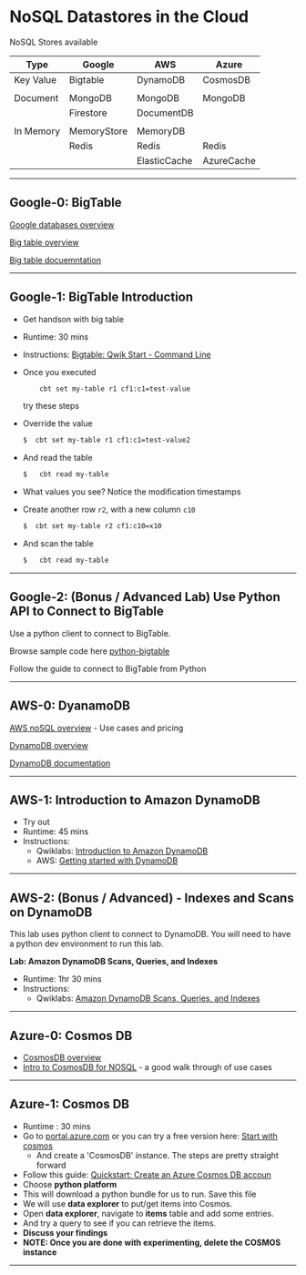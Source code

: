 # NoSQL Datastores in the Cloud

NoSQL Stores available

| Type      | Google      | AWS          | Azure      |
|-----------|-------------|--------------|------------|
| Key Value | Bigtable    | DynamoDB     | CosmosDB   |
|           |             |              |            |
| Document  | MongoDB     | MongoDB      | MongoDB    |
|           | Firestore   | DocumentDB   |            |
|           |             |              |            |
| In Memory | MemoryStore | MemoryDB     |            |
|           | Redis       | Redis        | Redis      |
|           |             | ElasticCache | AzureCache |

---

## Google-0: BigTable

[Google databases overview](https://cloud.google.com/products/databases/)

[Big table overview](https://cloud.google.com/bigtable/)

[Big table docuemntation](https://codelabs.developers.google.com/codelabs/cloud-bigtable-intro-java/index.html#0)

---

## Google-1: BigTable Introduction

* Get handson with big table
* Runtime: 30 mins
* Instructions: [Bigtable: Qwik Start - Command Line](https://www.cloudskillsboost.google/focuses/579?catalog_rank=%7B%22rank%22%3A1%2C%22num_filters%22%3A0%2C%22has_search%22%3Atrue%7D&parent=catalog&search_id=22818504)
* Once you executed 

    ```bash
        cbt set my-table r1 cf1:c1=test-value
    ```

    try these steps
* Override the value

    ```bash
    $  cbt set my-table r1 cf1:c1=test-value2
    ```

* And read the table

    ```bash
    $   cbt read my-table
    ```

* What values you see?  Notice the modification timestamps

* Create another row `r2`, with a new column `c10`

    ```bash
    $  cbt set my-table r2 cf1:c10=x10
    ```

* And scan the table

    ```bash
    $   cbt read my-table
    ```

---

## Google-2: (Bonus / Advanced Lab)  Use Python API to Connect to BigTable

Use a python client to connect to BigTable.

Browse sample code here [python-bigtable](https://github.com/googleapis/python-bigtable/tree/1058c7367ab2d0e523639302b18f25edc8a42291/samples/hello)

Follow the guide to connect to BigTable from Python

---

## AWS-0: DyanamoDB

[AWS noSQL overview](https://aws.amazon.com/nosql/) - Use cases and pricing

[DynamoDB overview](https://aws.amazon.com/dynamodb/)

[DynamoDB documentation](https://docs.aws.amazon.com/dynamodb/index.html)

---

## AWS-1: Introduction to Amazon DynamoDB

* Try out 
* Runtime: 45 mins
* Instructions:
    - Qwiklabs: [Introduction to Amazon DynamoDB](https://amazon.qwiklabs.com/focuses/51801?catalog_rank=%7B%22rank%22%3A4%2C%22num_filters%22%3A0%2C%22has_search%22%3Atrue%7D&parent=catalog&search_id=22819312)
    - AWS: [Getting started with DynamoDB](https://docs.aws.amazon.com/amazondynamodb/latest/developerguide/GettingStartedDynamoDB.html)

---

## AWS-2: (Bonus / Advanced) - Indexes and Scans on DynamoDB

This lab uses python client to connect to DynamoDB.  You will need to have a python dev environment to run this lab.

**Lab: Amazon DynamoDB Scans, Queries, and Indexes**

* Runtime: 1hr 30 mins
* Instructions: 
    - Qwiklabs: [Amazon DynamoDB Scans, Queries, and Indexes](https://amazon.qwiklabs.com/focuses/38484?catalog_rank=%7B%22rank%22%3A5%2C%22num_filters%22%3A0%2C%22has_search%22%3Atrue%7D&parent=catalog&search_id=22819380)

---

## Azure-0: Cosmos DB

* [CosmosDB overview](https://learn.microsoft.com/en-us/azure/cosmos-db/introduction)
* [Intro to CosmosDB for NOSQL](https://learn.microsoft.com/en-us/training/modules/introduction-to-azure-cosmos-db-sql-api/) - a good walk through of use cases

---

## Azure-1: Cosmos DB

* Runtime : 30 mins
* Go to [portal.azure.com](https://portal.azure.com/)  or you can try a free version here: [Start with cosmos](https://cosmos.azure.com/try/)
    * And create a 'CosmosDB' instance.  The steps are pretty straight forward
* Follow this guide: [Quickstart: Create an Azure Cosmos DB accoun](https://learn.microsoft.com/en-us/azure/cosmos-db/nosql/quickstart-portal)
* Choose **python platform**
* This will download a python bundle for us to run.  Save this file
* We will use **data explorer** to put/get items into Cosmos.
* Open **data explorer**, navigate to **items** table and add some entries.
* And try a query to see if you can retrieve the items.
* **Discuss your findings**
* **NOTE: Once you are done with experimenting, delete the COSMOS instance**

---
